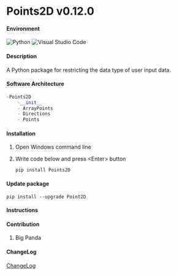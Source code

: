 # Points2D v0.12.0

#### Environment

![Python](https://img.shields.io/badge/Python-3.11.5-yellow) ![Visual Studio Code](https://img.shields.io/badge/Visual%20Studio%20Code-1.99.3-yellow)

#### Description

A Python package for restricting the data type of user input data.

#### Software Architecture

```python
-Points2D
    -__init__
    - ArrayPoints
    - Directions
    - Points
```

#### Installation

1. Open Windows command line

2. Write code below and press \<Enter\> button

    ```
    pip install Points2D
    ```
#### Update package
```
pip install --upgrade Point2D
```


#### Instructions


#### Contribution

1.  Big Panda

#### ChangeLog
[ChangeLog](https://gitee.com/camarolm/Points2D/blob/master/ChangeLog.md)